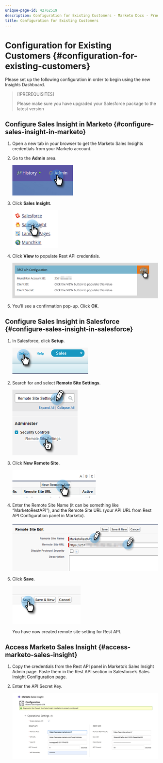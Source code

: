 ```yaml
---
unique-page-id: 42762519
description: Configuration for Existing Customers - Marketo Docs - Product Documentation
title: Configuration for Existing Customers
---
```


# Configuration for Existing Customers {#configuration-for-existing-customers}

Please set up the following configuration in order to begin using the new Insights Dashboard.

>[!PREREQUISITES]
>
>Please make sure you have upgraded your Salesforce package to the latest version

## Configure Sales Insight in Marketo {#configure-sales-insight-in-marketo}

1. Open a new tab in your browser to get the Marketo Sales Insights credentials from your Marketo account.
1. Go to the **Admin** area.

   ![](assets/configure-1.png)

1. Click **Sales Insight**.

   ![](assets/configure-2.png)

1. Click **View** to populate Rest API credentials.

   ![](assets/configure-3.png)

1. You'll see a confirmation pop-up. Click **OK**.

## Configure Sales Insight in Salesforce {#configure-sales-insight-in-salesforce}

1. In Salesforce, click **Setup**.

   ![](assets/sfdc-1.png)

1. Search for and select **Remote Site Settings**.

   ![](assets/sfdc-2.png)

1. Click **New Remote Site**.

   ![](assets/sfdc-3.png)

1. Enter the Remote Site Name (it can be something like “MarketoRestAPI”), and the Remote Site URL (your API URL from Rest API Configuration panel in Marketo).

   ![](assets/sfdc-4.png)

1. Click **Save**.

   ![](assets/sfdc-5.png)

   You have now created remote site setting for Rest API.

## Access Marketo Sales Insight {#access-marketo-sales-insight}

1. Copy the credentials from the Rest API panel in Marketo’s Sales Insight Admin page. Paste them in the Rest API section in Salesforce’s Sales Insight Configuration page.
1. Enter the API Secret Key.

   ![](assets/config.png)

